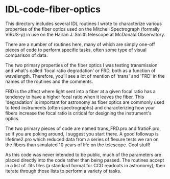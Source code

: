 # IDL-code-fiber-optics

This directory includes several IDL routines I wrote to characterize various properties of the fiber optics used on the Mitchell Spectrograph (formally VIRUS-p) in use on the Harlan J. Smith telescope at McDonald Observatory.

There are a number of routines here, many of which are simply one-off pieces of code to perform specific tasks, often some type of visual comparison of data.

The two primary properties of the fiber optics I was testing transmission and what's called 'focal ratio degradation' or FRD, both as a function of wavelength. Therefore, you'll see a lot of mention of 'trans' and 'FRD' in the names of the routines and the comments.

FRD is the affect where light sent into a fiber at a given focal ratio has a tendency to have a higher focal ratio when it leaves the fiber. This 'degradation' is important for astronomy as fiber optics are commonly used to feed instruments (often spectrographs) and characterizing how your fibers increase the focal ratio is critical for designing the instrument's optics.

The two primary pieces of code are named trans_FRD.pro and fratioF.pro, so if you are poking around, I suggest you start there. A good followup is lifetime2.pro which reduced data from a series of flexure tests we ran on the fibers than simulated 10 years of life on the telescope. Cool stuff!

As this code was never intended to be public, much of the parameters are placed directly into the code rather than being passed. The routines accept in a list of .fits files (a standard format for CCD readouts in astronomy), then iterate through those lists to perform a variety of tasks.

